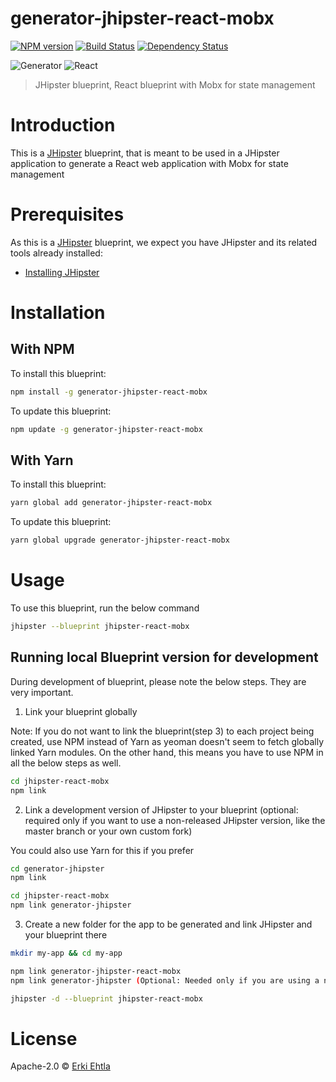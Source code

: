 # generator-jhipster-react-mobx

[![NPM version][npm-image]][npm-url] [![Build Status][travis-image]][travis-url] [![Dependency Status][daviddm-image]][daviddm-url]

![Generator](https://github.com/erkieh/generator-jhipster-react-mobx/workflows/Generator/badge.svg) ![React](https://github.com/erkieh/generator-jhipster-react-mobx/workflows/React/badge.svg)
> JHipster blueprint, React blueprint with Mobx for state management

# Introduction

This is a [JHipster](https://www.jhipster.tech/) blueprint, that is meant to be used in a JHipster application to generate a React web application with Mobx for state management

# Prerequisites

As this is a [JHipster](https://www.jhipster.tech/) blueprint, we expect you have JHipster and its related tools already installed:

-   [Installing JHipster](https://www.jhipster.tech/installation/)

# Installation

## With NPM

To install this blueprint:

```bash
npm install -g generator-jhipster-react-mobx
```

To update this blueprint:

```bash
npm update -g generator-jhipster-react-mobx
```

## With Yarn

To install this blueprint:

```bash
yarn global add generator-jhipster-react-mobx
```

To update this blueprint:

```bash
yarn global upgrade generator-jhipster-react-mobx
```

# Usage

To use this blueprint, run the below command

```bash
jhipster --blueprint jhipster-react-mobx
```

## Running local Blueprint version for development

During development of blueprint, please note the below steps. They are very important.

1. Link your blueprint globally

Note: If you do not want to link the blueprint(step 3) to each project being created, use NPM instead of Yarn as yeoman doesn't seem to fetch globally linked Yarn modules. On the other hand, this means you have to use NPM in all the below steps as well.

```bash
cd jhipster-react-mobx
npm link
```

2. Link a development version of JHipster to your blueprint (optional: required only if you want to use a non-released JHipster version, like the master branch or your own custom fork)

You could also use Yarn for this if you prefer

```bash
cd generator-jhipster
npm link

cd jhipster-react-mobx
npm link generator-jhipster
```

3. Create a new folder for the app to be generated and link JHipster and your blueprint there

```bash
mkdir my-app && cd my-app

npm link generator-jhipster-react-mobx
npm link generator-jhipster (Optional: Needed only if you are using a non-released JHipster version)

jhipster -d --blueprint jhipster-react-mobx

```

# License

Apache-2.0 © [Erki Ehtla]()

[npm-image]: https://img.shields.io/npm/v/generator-jhipster-react-mobx.svg
[npm-url]: https://npmjs.org/package/generator-jhipster-react-mobx
[travis-image]: https://travis-ci.org/erkieh/generator-jhipster-react-mobx.svg?branch=master
[travis-url]: https://travis-ci.org/erkieh/generator-jhipster-react-mobx
[daviddm-image]: https://david-dm.org/erkieh/generator-jhipster-react-mobx.svg?theme=shields.io
[daviddm-url]: https://david-dm.org/erkieh/generator-jhipster-react-mobx
